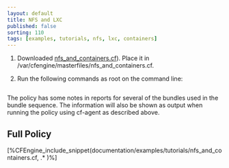 ```yaml
---
layout: default
title: NFS and LXC
published: false
sorting: 110
tags: [examples, tutorials, nfs, lxc, containers]
---
```


1. Downloaded <a href="nfs_and_containers.cf">nfs_and_containers.cf</a>). Place it in /var/cfengine/masterfiles/nfs_and_containers.cf.
2. Run the following commands as root on the command line:

	```console

	```
The policy has some notes in reports for several of the bundles used in the bundle sequence. The information will also be shown as output when running the policy using cf-agent as described above.



## Full Policy ##

[%CFEngine_include_snippet(documentation/examples/tutorials/nfs_and_containers.cf, .* )%]
